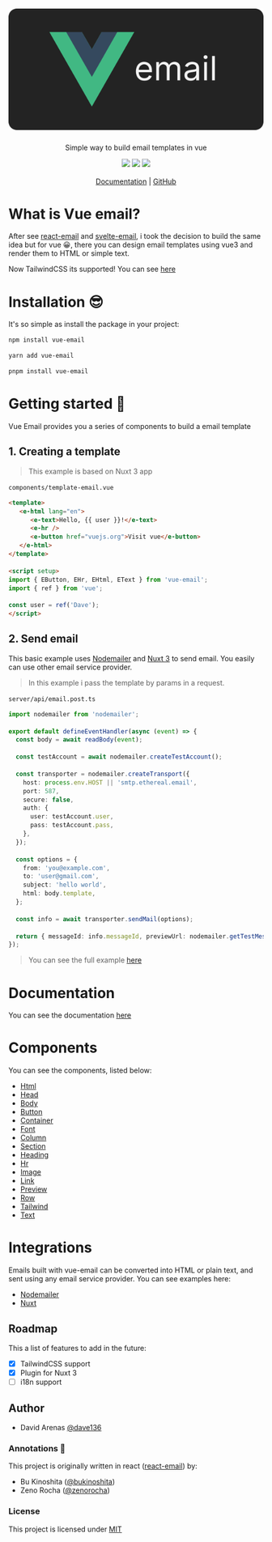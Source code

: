 <h1 align="center">
  <img src="./../../docs/assets/vue-email.svg" />
</h1>

<p align="center">
   Simple way to build email templates in vue
</p>

<div align="center">
  <img src="https://img.shields.io/npm/v/vue-email/latest.svg?style=flat&colorA=18181B&colorB=28CF8D" />
  <img src="https://img.shields.io/npm/dm/vue-email.svg?style=flat&colorA=18181B&colorB=28CF8D" />
  <img src="https://img.shields.io/npm/l/vue-email.svg?style=flat&colorA=18181B&colorB=28CF8D" />
</div>

<br />

<div align="center">
   <a href="https://vue-email.vercel.app/" target="_blank">Documentation</a>
   <span> | </span>
   <a href="https://github.com/dave136/vue-email">GitHub</a> 
</div>

# What is Vue email?
After see [react-email](https://github.com/resendlabs/react-email) and [svelte-email](https://github.com/carstenlebek/svelte-email), i took the decision to build the same idea but for vue 😀, there you can design email templates using vue3 and render them to HTML or simple text.

Now TailwindCSS its supported! You can see [here](https://vue-email.vercel.app/components/tailwind.html)

# Installation :sunglasses:

It's so simple as install the package in your project:

```bash title="npm"
npm install vue-email
```

```bash title="yarn"
yarn add vue-email
```

```bash title="pnpm"
pnpm install vue-email
```

# Getting started 💪
Vue Email provides you a series of components to build a email template

## 1. Creating a template

> This example is based on Nuxt 3 app 

`components/template-email.vue`

```html
<template>
   <e-html lang="en">
      <e-text>Hello, {{ user }}!</e-text>
      <e-hr />
      <e-button href="vuejs.org">Visit vue</e-button>
   </e-html>
</template>

<script setup>
import { EButton, EHr, EHtml, EText } from 'vue-email';
import { ref } from 'vue';
   
const user = ref('Dave');
</script>
```

## 2. Send email

This basic example uses [Nodemailer](https://nodemailer.com/about/) and [Nuxt 3](https://nuxt.com) to send email. You easily can use other email service provider.

> In this example i pass the template by params in a request.

`server/api/email.post.ts`

```ts
import nodemailer from 'nodemailer';

export default defineEventHandler(async (event) => {
  const body = await readBody(event);

  const testAccount = await nodemailer.createTestAccount();

  const transporter = nodemailer.createTransport({
    host: process.env.HOST || 'smtp.ethereal.email',
    port: 587,
    secure: false,
    auth: {
      user: testAccount.user,
      pass: testAccount.pass,
    },
  });

  const options = {
    from: 'you@example.com',
    to: 'user@gmail.com',
    subject: 'hello world',
    html: body.template,
  };

  const info = await transporter.sendMail(options);

  return { messageId: info.messageId, previewUrl: nodemailer.getTestMessageUrl(info) as string };
});
```

> You can see the full example [here](https://github.com/Dave136/vue-email/tree/main/examples/nodemailer)

# Documentation

You can see the documentation [here](https://vue-email.vercel.app/)

# Components

You can see the components, listed below:

- [Html](https://vue-email.vercel.app/components/html.html)
- [Head](https://vue-email.vercel.app/components/head.html)
- [Body](https://vue-email.vercel.app/components/body.html)
- [Button](https://vue-email.vercel.app/components/button.html)
- [Container](https://vue-email.vercel.app/components/container.html)
- [Font](https://vue-email.vercel.app/components/font.html)
- [Column](https://vue-email.vercel.app/components/column.html)
- [Section](https://vue-email.vercel.app/components/section.html)
- [Heading](https://vue-email.vercel.app/components/heading.html)
- [Hr](https://vue-email.vercel.app/components/hr.html)
- [Image](https://vue-email.vercel.app/components/image.html)
- [Link](https://vue-email.vercel.app/components/link.html)
- [Preview](https://vue-email.vercel.app/components/preview.html)
- [Row](https://vue-email.vercel.app/components/row.html)
- [Tailwind](https://vue-email.vercel.app/components/tailwind.html)
- [Text](https://vue-email.vercel.app/components/text.html)

# Integrations

Emails built with vue-email can be converted into HTML or plain text, and sent using any email service provider. You can see examples here:

- [Nodemailer](https://github.com/Dave136/vue-email/tree/main/examples/nodemailer)
- [Nuxt](https://vue-email.vercel.app/integration/nuxt.html)

## Roadmap

This a list of features to add in the future:

- [x] TailwindCSS support
- [x] Plugin for Nuxt 3
- [ ] i18n support

## Author

- David Arenas [@dave136](https://twitter.com/davejs4)

### Annotations 📝

This project is originally written in react ([react-email](https://github.com/resendlabs/react-email)) by:

- Bu Kinoshita ([@bukinoshita](https://twitter.com/bukinoshita))
- Zeno Rocha ([@zenorocha](https://twitter.com/zenorocha))

### License

This project is licensed under [MIT](./LICENSE)